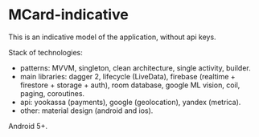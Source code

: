 # MCard-indicative
This is an indicative model of the application, without api keys.

Stack of technologies:
- patterns: MVVM, singleton, clean architecture, single activity, builder.
- main libraries: dagger 2, lifecycle (LiveData), firebase (realtime + firestore + storage + auth), room database, google ML vision, coil, paging, coroutines.
- api: yookassa (payments), google (geolocation), yandex (metrica).
- other: material design (android and ios).

Android 5+.


